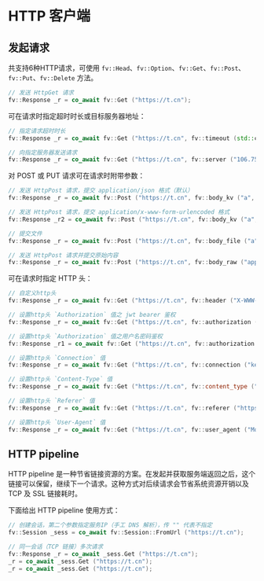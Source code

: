 # HTTP 客户端

## 发起请求

共支持6种HTTP请求，可使用 `fv::Head`、`fv::Option`、`fv::Get`、`fv::Post`、`fv::Put`、`fv::Delete` 方法。

```cpp
// 发送 HttpGet 请求
fv::Response _r = co_await fv::Get ("https://t.cn");
```

可在请求时指定超时时长或目标服务器地址：

```cpp
// 指定请求超时时长
fv::Response _r = co_await fv::Get ("https://t.cn", fv::timeout (std::chrono::seconds (10)));

// 向指定服务器发送请求
fv::Response _r = co_await fv::Get ("https://t.cn", fv::server ("106.75.237.200"));
```

对 POST 或 PUT 请求可在请求时附带参数：

```cpp
// 发送 HttpPost 请求，提交 application/json 格式（默认）
fv::Response _r = co_await fv::Post ("https://t.cn", fv::body_kv ("a", "aaa"));

// 发送 HttpPost 请求，提交 application/x-www-form-urlencoded 格式
fv::Response _r2 = co_await fv::Post ("https://t.cn", fv::body_kv ("a", "aaa"), fv::content_type ("application/x-www-form-urlencoded"));

// 提交文件
fv::Response _r = co_await fv::Post ("https://t.cn", fv::body_file ("a", "filename.txt", "content..."));

// 发送 HttpPost 请求并提交原始内容
fv::Response _r = co_await fv::Post ("https://t.cn", fv::body_raw ("application/octet-stream", "aaa"));
```

可在请求时指定 HTTP 头：

```cpp
// 自定义http头
fv::Response _r = co_await fv::Get ("https://t.cn", fv::header ("X-WWW-Router", "123456789"));

// 设置http头 `Authorization` 值之 jwt bearer 鉴权
fv::Response _r = co_await fv::Get ("https://t.cn", fv::authorization ("Bearer XXXXXXXXXXXXX=="));

// 设置http头 `Authorization` 值之用户名密码鉴权
fv::Response _r1 = co_await fv::Get ("https://t.cn", fv::authorization ("admin", "123456"));

// 设置http头 `Connection` 值
fv::Response _r = co_await fv::Get ("https://t.cn", fv::connection ("keep-alive"));

// 设置http头 `Content-Type` 值
fv::Response _r = co_await fv::Get ("https://t.cn", fv::content_type ("application/octet-stream"));

// 设置http头 `Referer` 值
fv::Response _r = co_await fv::Get ("https://t.cn", fv::referer ("https://t.cn"));

// 设置http头 `User-Agent` 值
fv::Response _r = co_await fv::Get ("https://t.cn", fv::user_agent ("Mozilla/4.0 Chrome 2333"));
```

## HTTP pipeline

HTTP pipeline 是一种节省链接资源的方案。在发起并获取服务端返回之后，这个链接可以保留，继续下一个请求。这种方式对后续请求会节省系统资源开销以及 TCP 及 SSL 链接耗时。

下面给出 HTTP pipeline 使用方式：

```cpp
// 创建会话，第二个参数指定服务IP（手工 DNS 解析），传 "" 代表不指定
fv::Session _sess = co_await fv::Session::FromUrl ("https://t.cn");

// 同一会话（TCP 链接）多次请求
fv::Response _r = co_await _sess.Get ("https://t.cn");
_r = co_await _sess.Get ("https://t.cn");
_r = co_await _sess.Get ("https://t.cn");
```

